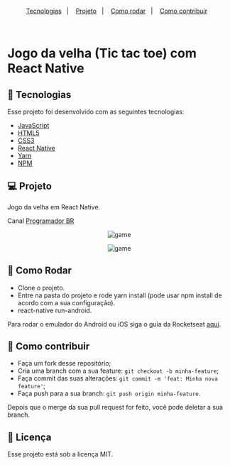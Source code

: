<p align="center">
  <a href="#rocket-tecnologias">Tecnologias</a>&nbsp;&nbsp;&nbsp;|&nbsp;&nbsp;&nbsp;
  <a href="#-projeto">Projeto</a>&nbsp;&nbsp;&nbsp;|&nbsp;&nbsp;&nbsp;
  <a href="#-como-rodar">Como rodar</a>&nbsp;&nbsp;&nbsp;|&nbsp;&nbsp;&nbsp;
  <a href="#-como-contribuir">Como contribuir</a>&nbsp;&nbsp;&nbsp;
  </p>

<br>

# Jogo da velha (Tic tac toe) com React Native

## 🚀 Tecnologias

Esse projeto foi desenvolvido com as seguintes tecnologias:

- [JavaScript](https://developer.mozilla.org/pt-BR/docs/Web/JavaScript) 
- [HTML5](https://developer.mozilla.org/pt-BR/docs/Web/HTML/HTML5) 
- [CSS3](https://developer.mozilla.org/pt-BR/docs/Web/CSS) 
- [React Native](https://reactnative.dev/) 
- [Yarn](https://yarnpkg.com/) 
- [NPM](https://www.npmjs.com/) 


## 💻 Projeto

Jogo da velha em React Native.

Canal [Programador BR](https://www.youtube.com/watch?v=8pDQ13MQQZo)

<p align="center">
  <img alt="game" src=".github/game.PNG">
</p>

<p align="center">
  <img alt="game" src=".github/game2.PNG">
</p>

## 🚀 Como Rodar

- Clone o projeto.
- Entre na pasta do projeto e rode yarn install (pode usar npm install de acordo com a sua configuração).
- react-native run-android.

Para rodar o emulador do Android ou iOS siga o guia da Rocketseat [aqui](https://react-native.rocketseat.dev/android/emulador/).

## 🤔 Como contribuir

- Faça um fork desse repositório;
- Cria uma branch com a sua feature: `git checkout -b minha-feature`;
- Faça commit das suas alterações: `git commit -m 'feat: Minha nova feature'`;
- Faça push para a sua branch: `git push origin minha-feature`.

Depois que o merge da sua pull request for feito, você pode deletar a sua branch.

## 📝 Licença

Esse projeto está sob a licença MIT.
